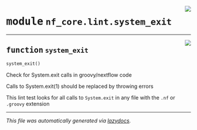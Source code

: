 <!-- markdownlint-disable -->

<a href="../../nf_core/lint/system_exit.py#L0"><img align="right" style="float:right;" src="https://img.shields.io/badge/-source-cccccc?style=flat-square"></a>

# <kbd>module</kbd> `nf_core.lint.system_exit`





---

<a href="../../nf_core/lint/system_exit.py#L7"><img align="right" style="float:right;" src="https://img.shields.io/badge/-source-cccccc?style=flat-square"></a>

## <kbd>function</kbd> `system_exit`

```python
system_exit()
```

Check for System.exit calls in groovy/nextflow code 

Calls to System.exit(1) should be replaced by throwing errors 

This lint test looks for all calls to `System.exit` in any file with the `.nf` or `.groovy` extension 




---

_This file was automatically generated via [lazydocs](https://github.com/ml-tooling/lazydocs)._
